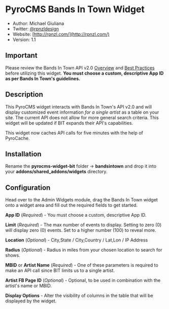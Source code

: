 # PyroCMS Bands In Town Widget

* Author: Michael Giuliana
* Twitter: [@rpnzldesign](http://www.twitter.com/rpnzl)
* Website: [http://rpnzl.com/](http://rpnzl.com/)
* Version: 1.1

## Important

Please review the Bands In Town API v2.0 [Overview](http://www.bandsintown.com/api/overview) and [Best Practices](http://www.bandsintown.com/api/best_practices) before utilizing this widget. **You must choose a custom, descriptive App ID as per Bands In Town's guidelines.**

## Description

This PyroCMS widget interacts with Bands In Town's API v2.0 and will display customized event information *for a single artist* as a table on your site. The current API does not allow for more general search criteria. This widget will be updated if BIT expands their API's capabilities.

This widget now caches API calls for five minutes with the help of PyroCache.

## Installation

Rename the **pyrocms-widget-bit** folder -> **bandsintown** and drop it into your **addons/shared_addons/widgets** directory.

## Configuration

Head over to the Admin Widgets module, drag the Bands In Town widget onto a widget area and fill out the required fields to get started.

**App ID** (*Required*) - You must choose a custom, descriptive App ID.

**Limit** (*Required*) - The max number of events to display. Setting to zero (0) will display zero (0) events. Set to a higher number (100) to reveal more.

**Location** (*Optional*) - City,State / City,Country / Lat,Lon / IP Address

**Radius** (*Optional*) - Radius in miles from your chosen location to search for shows.

**MBID** or **Artist Name** (*Required*) - One of these parameters is required to make an API call since BIT limits us to a single artist.

**Artist FB Page ID** (*Optional*) - Optional, to be used in combination with the artist's name or MBID.

**Display Options** - Alter the visibility of columns in the table that will be displayed by the widget.

